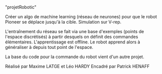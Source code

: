"projetRobotic" 

Créer un algo de machine learning (réseau de neurones) pour que le robot Pioneer se déplace jusqu'à la cible.
Simulation sur V-rep.

L'entraînement du réseau se fait via une base d'exemples (points de l'espace discrétisés) à partir desquels on définit des commandes élémentaires. L'apprentissage est offline.
Le robot apprend alors à généraliser à depuis tout point de l'espace.

La base du code pour la commande du robot vient d'un autre projet.

Réalisé par Maxime LATGE et Léo HARDY
Encadré par Patrick HENAFF
